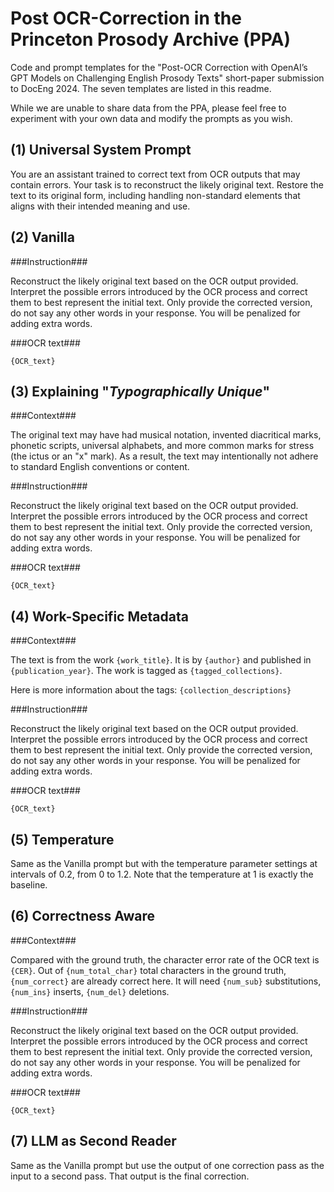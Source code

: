 # Post OCR-Correction in the Princeton Prosody Archive (PPA)

Code and prompt templates for the "Post-OCR Correction with OpenAI’s GPT Models on Challenging
English Prosody Texts" short-paper submission to DocEng 2024. The seven templates are listed in this readme. 

While we are unable to share data from the PPA, please feel free to experiment with your own data and modify the prompts as you wish.

## (1) Universal System Prompt


You are an assistant trained to correct text from OCR outputs that may contain errors. Your task is to reconstruct the likely original text. Restore the text to its original form, including handling non-standard elements that aligns with their intended meaning and use.


## (2) Vanilla

###Instruction###

Reconstruct the likely original text based on the OCR output provided. Interpret the possible errors introduced by the OCR process and correct them to best represent the initial text. Only provide the corrected version, do not say any other words in your response. You will be penalized for adding extra words.
    
###OCR text###

`{OCR_text}`


## (3) Explaining "_Typographically Unique_"

###Context###

The original text may have had musical notation, invented diacritical marks, phonetic scripts, universal alphabets, and more common marks for stress (the ictus or an "x" mark). As a result, the text may intentionally not adhere to standard English conventions or content.

###Instruction###

Reconstruct the likely original text based on the OCR output provided. Interpret the possible errors introduced by the OCR process and correct them to best represent the initial text. Only provide the corrected version, do not say any other words in your response. You will be penalized for adding extra words.
    
###OCR text###

`{OCR_text}`


## (4) Work-Specific Metadata

###Context###

The text is from the work `{work_title}`. It is by `{author}` and published in `{publication_year}`. The work is tagged as `{tagged_collections}`.

Here is more information about the tags: 
    `{collection_descriptions}`

###Instruction###

Reconstruct the likely original text based on the OCR output provided. Interpret the possible errors introduced by the OCR process and correct them to best represent the initial text. Only provide the corrected version, do not say any other words in your response. You will be penalized for adding extra words.
    
###OCR text###

`{OCR_text}`

## (5) Temperature

Same as the Vanilla prompt but with the temperature parameter settings at intervals of 0.2, from 0 to 1.2. Note that the temperature at 1 is exactly the baseline.

## (6) Correctness Aware

###Context###

Compared with the ground truth, the character error rate of the OCR text is `{CER}`. Out of `{num_total_char}` total characters in the ground truth, `{num_correct}` are already correct here. It will need `{num_sub}` substitutions, `{num_ins}` inserts, `{num_del}` deletions.

###Instruction###

Reconstruct the likely original text based on the OCR output provided. Interpret the possible errors introduced by the OCR process and correct them to best represent the initial text. Only provide the corrected version, do not say any other words in your response. You will be penalized for adding extra words.
    
###OCR text###

`{OCR_text}`


## (7) LLM as Second Reader

Same as the Vanilla prompt but use the output of one correction pass as the input to a second pass. That output is the final correction.
